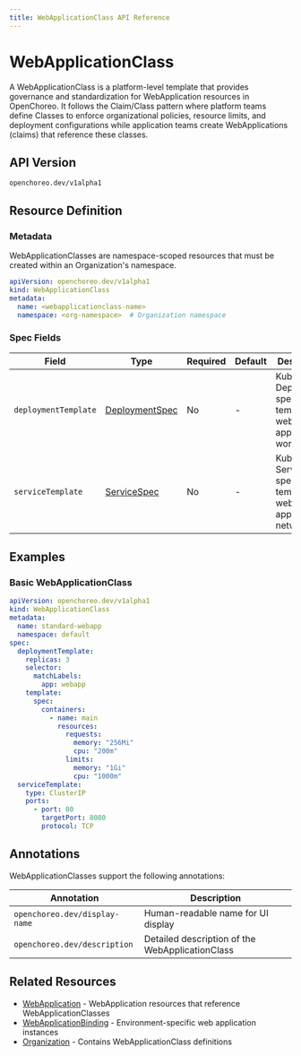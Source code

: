 ```yaml
---
title: WebApplicationClass API Reference
---
```


# WebApplicationClass

A WebApplicationClass is a platform-level template that provides governance and standardization for WebApplication
resources in OpenChoreo. It follows the Claim/Class pattern where platform teams define Classes to enforce
organizational policies, resource limits, and deployment configurations while application teams create
WebApplications (claims) that reference these classes.

## API Version

`openchoreo.dev/v1alpha1`

## Resource Definition

### Metadata

WebApplicationClasses are namespace-scoped resources that must be created within an Organization's namespace.

```yaml
apiVersion: openchoreo.dev/v1alpha1
kind: WebApplicationClass
metadata:
  name: <webapplicationclass-name>
  namespace: <org-namespace>  # Organization namespace
```

### Spec Fields

| Field                | Type                                                                                                                                     | Required | Default | Description                                                                |
|----------------------|------------------------------------------------------------------------------------------------------------------------------------------|----------|---------|----------------------------------------------------------------------------|
| `deploymentTemplate` | <a href="https://kubernetes.io/docs/reference/generated/kubernetes-api/v1.32/#deploymentspec-v1-apps" target="_blank">DeploymentSpec</a> | No       | -       | Kubernetes Deployment specification template for web application workloads |
| `serviceTemplate`    | <a href="https://kubernetes.io/docs/reference/generated/kubernetes-api/v1.32/#servicespec-v1-core" target="_blank">ServiceSpec</a>       | No       | -       | Kubernetes Service specification template for web application networking   |

## Examples

### Basic WebApplicationClass

```yaml
apiVersion: openchoreo.dev/v1alpha1
kind: WebApplicationClass
metadata:
  name: standard-webapp
  namespace: default
spec:
  deploymentTemplate:
    replicas: 3
    selector:
      matchLabels:
        app: webapp
    template:
      spec:
        containers:
          - name: main
            resources:
              requests:
                memory: "256Mi"
                cpu: "200m"
              limits:
                memory: "1Gi"
                cpu: "1000m"
  serviceTemplate:
    type: ClusterIP
    ports:
      - port: 80
        targetPort: 8080
        protocol: TCP
```

## Annotations

WebApplicationClasses support the following annotations:

| Annotation                    | Description                                     |
|-------------------------------|-------------------------------------------------|
| `openchoreo.dev/display-name` | Human-readable name for UI display              |
| `openchoreo.dev/description`  | Detailed description of the WebApplicationClass |

## Related Resources

- [WebApplication](/docs/reference/api/application/webapplication/) - WebApplication resources that reference
  WebApplicationClasses
- [WebApplicationBinding](/docs/reference/api/runtime/webapplicationbinding/) - Environment-specific web application
  instances
- [Organization](/docs/reference/api/platform/organization/) - Contains WebApplicationClass definitions
